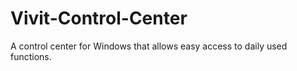 # Vivit-Control-Center
A control center for Windows that allows easy access to daily used functions.
